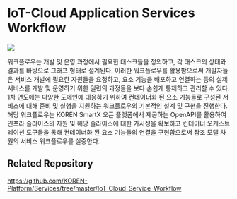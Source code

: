 IoT-Cloud Application Services Workflow
=======================================
![](https://github.com/KOREN-Platform/Services/blob/master/Images/3-2.png)

워크플로우는 개발 및 운영 과정에서 필요한 태스크들을 정의하고, 각 태스크의 상태와 결과를 바탕으로 그래프 형태로 설계된다. 이러한 워크플로우를 활용함으로써 개발자들은 서비스 개발에 필요한 자원들을 요청하고, 요소 기능을 배포하고 연결하는 등의 실제 서비스를 개발 및 운영하기 위한 일련의 과정들을 보다 손쉽게 통제하고 관리할 수 있다. 1차 연도에는 다양한 도메인에 대응하기 위하여 컨테이너화 된 요소 기능들로 구성된 서비스에 대해 준비 및 실행을 지원하는 워크플로우의 기본적인 설계 및 구현을 진행한다. 해당 워크플로우는 KOREN SmartX 오픈 플랫폼에서 제공하는 OpenAPI를 활용하여 인프라 슬라이스의 자원 및 해당 슬라이스에 대한 가시성을 확보하고 컨테이너 오케스트레이션 도구들을 통해 컨테이너화 된 요소 기능들의 연결을 구현함으로써 참조 모델 차원의 서비스 워크플로우를 실증한다.

Related Repository
----------------------------
https://github.com/KOREN-Platform/Services/tree/master/IoT_Cloud_Service_Workflow

